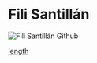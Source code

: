 # Fili Santillán

![Fili Santillán Github](https://github.com/FiliSantillan/FiliSantillan/blob/master/assets/cover-github.png)

[length](https://filisantillan.com/bits/length/)
